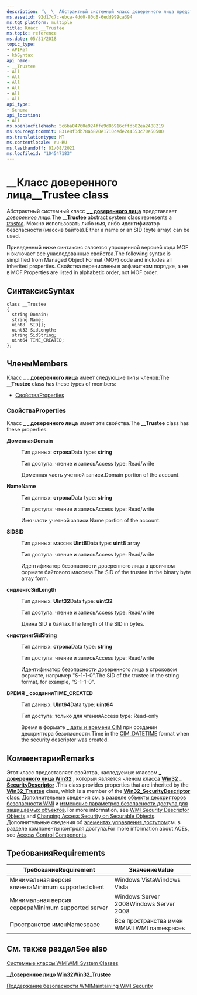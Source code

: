 ```yaml
---
description: '\_ \_ Абстрактный системный класс доверенного лица представляет доверенное лицо. Можно использовать либо имя, либо идентификатор безопасности (массив байтов).'
ms.assetid: 92d17c7c-ebca-4dd0-80d8-6edd999ca394
ms.tgt_platform: multiple
title: Класс __Trustee
ms.topic: reference
ms.date: 05/31/2018
topic_type:
- APIRef
- kbSyntax
api_name:
- __Trustee
- All
- All
- All
- All
- All
- All
api_type:
- Schema
api_location:
- All
ms.openlocfilehash: 5c6ba04760e924ffe9d86916cffdb82ea2488219
ms.sourcegitcommit: 831e8f3db78ab820e1710cede244553c70e50500
ms.translationtype: MT
ms.contentlocale: ru-RU
ms.lasthandoff: 01/08/2021
ms.locfileid: "104547183"
---
```

# <a name="__trustee-class"></a><span data-ttu-id="2be6d-104">\_\_Класс доверенного лица</span><span class="sxs-lookup"><span data-stu-id="2be6d-104">\_\_Trustee class</span></span>

<span data-ttu-id="2be6d-105">Абстрактный системный класс [**\_ \_ доверенного лица**](--securitydescriptor.md) представляет [*доверенное лицо*](/windows/desktop/SecGloss/t-gly).</span><span class="sxs-lookup"><span data-stu-id="2be6d-105">The [**\_\_Trustee**](--securitydescriptor.md) abstract system class represents a [*trustee*](/windows/desktop/SecGloss/t-gly).</span></span> <span data-ttu-id="2be6d-106">Можно использовать либо имя, либо идентификатор безопасности (массив байтов).</span><span class="sxs-lookup"><span data-stu-id="2be6d-106">Either a name or an SID (byte array) can be used.</span></span>

<span data-ttu-id="2be6d-107">Приведенный ниже синтаксис является упрощенной версией кода MOF и включает все унаследованные свойства.</span><span class="sxs-lookup"><span data-stu-id="2be6d-107">The following syntax is simplified from Managed Object Format (MOF) code and includes all inherited properties.</span></span> <span data-ttu-id="2be6d-108">Свойства перечислены в алфавитном порядке, а не в MOF.</span><span class="sxs-lookup"><span data-stu-id="2be6d-108">Properties are listed in alphabetic order, not MOF order.</span></span>

## <a name="syntax"></a><span data-ttu-id="2be6d-109">Синтаксис</span><span class="sxs-lookup"><span data-stu-id="2be6d-109">Syntax</span></span>

``` syntax
class __Trustee
{
  string Domain;
  string Name;
  uint8  SID[];
  uint32 SidLength;
  string SidString;
  uint64 TIME_CREATED;
};
```

## <a name="members"></a><span data-ttu-id="2be6d-110">Члены</span><span class="sxs-lookup"><span data-stu-id="2be6d-110">Members</span></span>

<span data-ttu-id="2be6d-111">Класс **\_ \_ доверенного лица** имеет следующие типы членов:</span><span class="sxs-lookup"><span data-stu-id="2be6d-111">The **\_\_Trustee** class has these types of members:</span></span>

-   [<span data-ttu-id="2be6d-112">Свойства</span><span class="sxs-lookup"><span data-stu-id="2be6d-112">Properties</span></span>](#properties)

### <a name="properties"></a><span data-ttu-id="2be6d-113">Свойства</span><span class="sxs-lookup"><span data-stu-id="2be6d-113">Properties</span></span>

<span data-ttu-id="2be6d-114">Класс **\_ \_ доверенного лица** имеет эти свойства.</span><span class="sxs-lookup"><span data-stu-id="2be6d-114">The **\_\_Trustee** class has these properties.</span></span>

<dl> <dt>

<span data-ttu-id="2be6d-115">**Доменная**</span><span class="sxs-lookup"><span data-stu-id="2be6d-115">**Domain**</span></span>
</dt> <dd> <dl> <dt>

<span data-ttu-id="2be6d-116">Тип данных: **строка**</span><span class="sxs-lookup"><span data-stu-id="2be6d-116">Data type: **string**</span></span>
</dt> <dt>

<span data-ttu-id="2be6d-117">Тип доступа: чтение и запись</span><span class="sxs-lookup"><span data-stu-id="2be6d-117">Access type: Read/write</span></span>
</dt> </dl>

<span data-ttu-id="2be6d-118">Доменная часть учетной записи.</span><span class="sxs-lookup"><span data-stu-id="2be6d-118">Domain portion of the account.</span></span>

</dd> <dt>

<span data-ttu-id="2be6d-119">**Name**</span><span class="sxs-lookup"><span data-stu-id="2be6d-119">**Name**</span></span>
</dt> <dd> <dl> <dt>

<span data-ttu-id="2be6d-120">Тип данных: **строка**</span><span class="sxs-lookup"><span data-stu-id="2be6d-120">Data type: **string**</span></span>
</dt> <dt>

<span data-ttu-id="2be6d-121">Тип доступа: чтение и запись</span><span class="sxs-lookup"><span data-stu-id="2be6d-121">Access type: Read/write</span></span>
</dt> </dl>

<span data-ttu-id="2be6d-122">Имя части учетной записи.</span><span class="sxs-lookup"><span data-stu-id="2be6d-122">Name portion of the account.</span></span>

</dd> <dt>

<span data-ttu-id="2be6d-123">**SID**</span><span class="sxs-lookup"><span data-stu-id="2be6d-123">**SID**</span></span>
</dt> <dd> <dl> <dt>

<span data-ttu-id="2be6d-124">Тип данных: массив **Uint8**</span><span class="sxs-lookup"><span data-stu-id="2be6d-124">Data type: **uint8** array</span></span>
</dt> <dt>

<span data-ttu-id="2be6d-125">Тип доступа: чтение и запись</span><span class="sxs-lookup"><span data-stu-id="2be6d-125">Access type: Read/write</span></span>
</dt> </dl>

<span data-ttu-id="2be6d-126">Идентификатор безопасности доверенного лица в двоичном формате байтового массива.</span><span class="sxs-lookup"><span data-stu-id="2be6d-126">The SID of the trustee in the binary byte array form.</span></span>

</dd> <dt>

<span data-ttu-id="2be6d-127">**сидленгс**</span><span class="sxs-lookup"><span data-stu-id="2be6d-127">**SidLength**</span></span>
</dt> <dd> <dl> <dt>

<span data-ttu-id="2be6d-128">Тип данных: **UInt32**</span><span class="sxs-lookup"><span data-stu-id="2be6d-128">Data type: **uint32**</span></span>
</dt> <dt>

<span data-ttu-id="2be6d-129">Тип доступа: чтение и запись</span><span class="sxs-lookup"><span data-stu-id="2be6d-129">Access type: Read/write</span></span>
</dt> </dl>

<span data-ttu-id="2be6d-130">Длина SID в байтах.</span><span class="sxs-lookup"><span data-stu-id="2be6d-130">The length of the SID in bytes.</span></span>

</dd> <dt>

<span data-ttu-id="2be6d-131">**сидстринг**</span><span class="sxs-lookup"><span data-stu-id="2be6d-131">**SidString**</span></span>
</dt> <dd> <dl> <dt>

<span data-ttu-id="2be6d-132">Тип данных: **строка**</span><span class="sxs-lookup"><span data-stu-id="2be6d-132">Data type: **string**</span></span>
</dt> <dt>

<span data-ttu-id="2be6d-133">Тип доступа: чтение и запись</span><span class="sxs-lookup"><span data-stu-id="2be6d-133">Access type: Read/write</span></span>
</dt> </dl>

<span data-ttu-id="2be6d-134">Идентификатор безопасности доверенного лица в строковом формате, например "S-1-1-0".</span><span class="sxs-lookup"><span data-stu-id="2be6d-134">The SID of the trustee in the string format, for example, "S-1-1-0".</span></span>

</dd> <dt>

<span data-ttu-id="2be6d-135">**ВРЕМЯ \_ создания**</span><span class="sxs-lookup"><span data-stu-id="2be6d-135">**TIME\_CREATED**</span></span>
</dt> <dd> <dl> <dt>

<span data-ttu-id="2be6d-136">Тип данных: **UInt64**</span><span class="sxs-lookup"><span data-stu-id="2be6d-136">Data type: **uint64**</span></span>
</dt> <dt>

<span data-ttu-id="2be6d-137">Тип доступа: только для чтения</span><span class="sxs-lookup"><span data-stu-id="2be6d-137">Access type: Read-only</span></span>
</dt> </dl>

<span data-ttu-id="2be6d-138">Время в формате [ \_ даты и времени CIM](cim-datetime.md) при создании дескриптора безопасности.</span><span class="sxs-lookup"><span data-stu-id="2be6d-138">Time in the [CIM\_DATETIME](cim-datetime.md) format when the security descriptor was created.</span></span>

</dd> </dl>

## <a name="remarks"></a><span data-ttu-id="2be6d-139">Комментарии</span><span class="sxs-lookup"><span data-stu-id="2be6d-139">Remarks</span></span>

<span data-ttu-id="2be6d-140">Этот класс предоставляет свойства, наследуемые классом [**\_ доверенного лица Win32**](/previous-versions/windows/desktop/secrcw32prov/win32-trustee) , который является членом класса [**Win32 \_ SecurityDescriptor**](/previous-versions/windows/desktop/secrcw32prov/win32-securitydescriptor) .</span><span class="sxs-lookup"><span data-stu-id="2be6d-140">This class provides properties that are inherited by the [**Win32\_Trustee**](/previous-versions/windows/desktop/secrcw32prov/win32-trustee) class, which is a member of the [**Win32\_SecurityDescriptor**](/previous-versions/windows/desktop/secrcw32prov/win32-securitydescriptor) class.</span></span> <span data-ttu-id="2be6d-141">Дополнительные сведения см. в разделе [объекты дескрипторов безопасности WMI](wmi-security-descriptor-objects.md) и [изменение параметров безопасности доступа для защищаемых объектов](changing-access-security-on-securable-objects.md).</span><span class="sxs-lookup"><span data-stu-id="2be6d-141">For more information, see [WMI Security Descriptor Objects](wmi-security-descriptor-objects.md) and [Changing Access Security on Securable Objects](changing-access-security-on-securable-objects.md).</span></span> <span data-ttu-id="2be6d-142">Дополнительные сведения об [элементах управления доступом](/windows/desktop/SecAuthZ/access-control-components)см. в разделе компоненты контроля доступа.</span><span class="sxs-lookup"><span data-stu-id="2be6d-142">For more information about ACEs, see [Access Control Components](/windows/desktop/SecAuthZ/access-control-components).</span></span>

## <a name="requirements"></a><span data-ttu-id="2be6d-143">Требования</span><span class="sxs-lookup"><span data-stu-id="2be6d-143">Requirements</span></span>



| <span data-ttu-id="2be6d-144">Требование</span><span class="sxs-lookup"><span data-stu-id="2be6d-144">Requirement</span></span> | <span data-ttu-id="2be6d-145">Значение</span><span class="sxs-lookup"><span data-stu-id="2be6d-145">Value</span></span> |
|-------------------------------------|--------------------------------|
| <span data-ttu-id="2be6d-146">Минимальная версия клиента</span><span class="sxs-lookup"><span data-stu-id="2be6d-146">Minimum supported client</span></span><br/> | <span data-ttu-id="2be6d-147">Windows Vista</span><span class="sxs-lookup"><span data-stu-id="2be6d-147">Windows Vista</span></span><br/>       |
| <span data-ttu-id="2be6d-148">Минимальная версия сервера</span><span class="sxs-lookup"><span data-stu-id="2be6d-148">Minimum supported server</span></span><br/> | <span data-ttu-id="2be6d-149">Windows Server 2008</span><span class="sxs-lookup"><span data-stu-id="2be6d-149">Windows Server 2008</span></span><br/> |
| <span data-ttu-id="2be6d-150">Пространство имен</span><span class="sxs-lookup"><span data-stu-id="2be6d-150">Namespace</span></span><br/>                | <span data-ttu-id="2be6d-151">Все пространства имен WMI</span><span class="sxs-lookup"><span data-stu-id="2be6d-151">All WMI namespaces</span></span><br/>  |



## <a name="see-also"></a><span data-ttu-id="2be6d-152">См. также раздел</span><span class="sxs-lookup"><span data-stu-id="2be6d-152">See also</span></span>

<dl> <dt>

[<span data-ttu-id="2be6d-153">Системные классы WMI</span><span class="sxs-lookup"><span data-stu-id="2be6d-153">WMI System Classes</span></span>](wmi-system-classes.md)
</dt> <dt>

[<span data-ttu-id="2be6d-154">**\_Доверенное лицо Win32**</span><span class="sxs-lookup"><span data-stu-id="2be6d-154">**Win32\_Trustee**</span></span>](/previous-versions/windows/desktop/secrcw32prov/win32-trustee)
</dt> <dt>

[<span data-ttu-id="2be6d-155">Поддержание безопасности WMI</span><span class="sxs-lookup"><span data-stu-id="2be6d-155">Maintaining WMI Security</span></span>](maintaining-wmi-security.md)
</dt> </dl>

 

